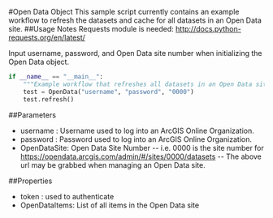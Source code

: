 #Open Data Object
This sample script currently contains an example workflow to refresh the datasets and cache for all datasets in an Open Data site.
##Usage Notes
Requests module is needed: http://docs.python-requests.org/en/latest/

Input username, password, and Open Data site number when initializing the Open Data object.

```python
if __name__ == "__main__":
    """Example workflow that refreshes all datasets in an Open Data site."""
    test = OpenData("username", "password", "0000")
    test.refresh()
```

##Parameters
- username : Username used to log into an ArcGIS Online Organization.
- password : Password used to log into an ArcGIS Online Organization.
- OpenDataSite: Open Data Site Number
-- i.e. 0000 is the site number for https://opendata.arcgis.com/admin/#/sites/0000/datasets
-- The above url may be grabbed when managing an Open Data site.

##Properties
- token : used to authenticate
- OpenDataItems: List of all items in the Open Data site
